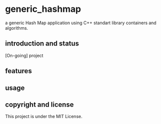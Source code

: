 # generic_hashmap
a generic Hash Map application using C++ standart library containers and algorithms.

## introduction and status
[On-going] project

## features

## usage

## copyright and license
This project is under the MIT License.

